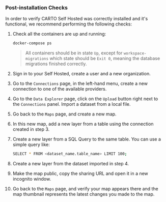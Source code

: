 ### Post-installation Checks

In order to verify CARTO Self Hosted was correctly installed and it's functional, we recommend performing the following checks:

1. Check all the containers are up and running:

   ```bash
   docker-compose ps
   ```

   > All containers should be in state `Up`, except for `workspace-migrations` which state should be `Exit 0`, meaning the database migrations finished correctly.

2. Sign in to your Self Hosted, create a user and a new organization.

3. Go to the `Connections` page, in the left-hand menu, create a new connection to one of the available providers.

4. Go to the `Data Explorer` page, click on the `Upload` button right next to the `Connections` panel. Import a dataset from a local file.

5. Go back to the `Maps` page, and create a new map.

6. In this new map, add a new layer from a table using the connection created in step 3.

7. Create a new layer from a SQL Query to the same table. You can use a simple query like:

   ```bash
   SELECT * FROM <dataset_name.table_name> LIMIT 100;
   ```

8. Create a new layer from the dataset imported in step 4.

9. Make the map public, copy the sharing URL and open it in a new incognito window.

10. Go back to the `Maps` page, and verify your map appears there and the map thumbnail represents the latest changes you made to the map.